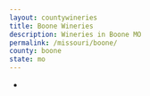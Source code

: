 ```yaml
---
layout: countywineries
title: Boone Wineries
description: Wineries in Boone MO
permalink: /missouri/boone/
county: boone
state: mo
---
```

-
